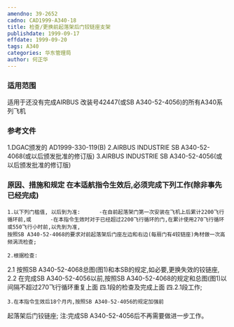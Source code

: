 ```yaml
---
amendno: 39-2652
cadno: CAD1999-A340-18
title: 检查/更换前起落架后门铰链座支架
publishdate: 1999-09-17
effdate: 1999-09-20
tags: A340
categories: 华东管理局
author: 何正华
---
```


### 适用范围 
适用于还没有完成AIRBUS 改装号42447(或SB A340-52-4056)的所有A340系列飞机

### 参考文件
1.DGAC颁发的 AD1999-330-119(B) 
2.AIRBUS
 INDUSTRIE SB A340-52-4068(或以后颁发批准的修订版) 
3.AIRBUS
 INDUSTRIE SB A340-52-4056(或以后颁发批准的修订版) 


### 原因、措施和规定     在本适航指令生效后,必须完成下列工作(除非事先已经完成) 
    1.以下列门槛值, 以后到为准:      -在自前起落架门第一次安装在飞机上后累计2200飞行循环前,或      -在本指令生效时对于已经超过2200飞行循环的门,在累计使用270飞行循环或550飞行小时前,以先到为准, 
    按照SB A340-52-4068的要求对前起落架后门座左边和右边(每扇门有4铰链座)角材做一次高频涡流检查; 
  
    2.根据检查: 
2.1
 按照SB A340-52-4068总图(图1)和本SB的规定,如必要,更换失效的铰链座, 
2.2
 在完成SB A340-52-4056以前,按照SB A340-52-4068的规定和总图(图1)以间隔不超过270飞行循环重复上面
四.1段的检查及完成上面
四.2.1段工作; 

    3.在本指令生效后18个月内,按照SB A340-52-4056的规定加强前
起落架后门铰链座; 注:完成SB A340-52-4056后不再需要做进一步工作。
